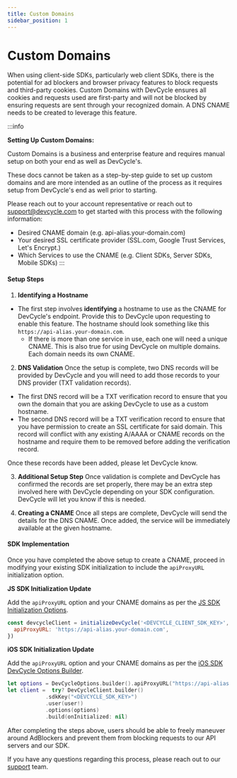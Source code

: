 ```yaml
---
title: Custom Domains
sidebar_position: 1
---
```


# Custom Domains

When using client-side SDKs, particularly web client SDKs, there is the potential for ad blockers
and browser privacy features to block requests and third-party cookies. Custom Domains with DevCycle ensures
all cookies and requests used are first-party and will not be blocked by ensuring requests are sent through your
recognized domain. A DNS CNAME needs to be created to leverage this feature.

:::info

**Setting Up Custom Domains:**

Custom Domains is a business and enterprise feature and requires manual setup on both your end as well as DevCycle's.

These docs cannot be taken as a step-by-step guide to set up custom domains and are more intended as an outline of the process as it requires setup from DevCycle's end as well prior to starting.

Please reach out to your account representative or reach out to support@devcycle.com to get started with this process with the following information:

- Desired CNAME domain (e.g. api-alias.your-domain.com)
- Your desired SSL certificate provider (SSL.com, Google Trust Services, Let's Encrypt.)
- Which Services to use the CNAME (e.g. Client SDKs, Server SDKs, Mobile SDKs)
:::

#### Setup Steps

1. **Identifying a Hostname**

- The first step involves **identifying** a hostname to use as the CNAME for DevCycle's endpoint. Provide this to DevCycle upon requesting to enable this feature. The hostname should look something like this `https://api-alias.your-domain.com`.
    - If there is more than one service in use, each one will need a unique CNAME. This is also true for using DevCycle on multiple domains. Each domain needs its own CNAME.

2. **DNS Validation**
   Once the setup is complete, two DNS records will be provided by DevCycle and you will need to add those records to your DNS provider (TXT validation records).

- The first DNS record will be a TXT verification record to ensure that you own the domain that you are asking DevCycle to use as a custom hostname.
- The second DNS record will be a TXT verification record to ensure that you have permission to create an SSL certificate for said domain. This record will conflict with any existing A/AAAA or CNAME records on the hostname and require them to be removed before adding the verification record.

Once these records have been added, please let DevCycle know.

3. **Additional Setup Step**
   Once validation is complete and DevCycle has confirmed the records are set properly, there may be an extra step involved here with DevCycle depending on your SDK configuration. DevCycle will let you know if this is needed.

4. **Creating a CNAME**
   Once all steps are complete, DevCycle will send the details for the DNS CNAME. Once added, the service will be immediately available at the given hostname.

#### SDK Implementation

Once you have completed the above setup to create a CNAME, proceed in modifying your existing SDK initialization to include the `apiProxyURL` initialization option.

**JS SDK Initialization Update**

Add the `apiProxyURL` option and your CNAME domains as per the [JS SDK Initialization Options](https://docs.devcycle.com/sdk/client-side-sdks/javascript/javascript-gettingstarted#initialization-options).

```javascript
const devcycleClient = initializeDevCycle('<DEVCYCLE_CLIENT_SDK_KEY>', user, {
  apiProxyURL: 'https://api-alias.your-domain.com',
})
```

**iOS SDK Initialization Update**

Add the `apiProxyURL` option and your CNAME domains as per the [iOS SDK DevCycle Options Builder](https://docs.devcycle.com/sdk/client-side-sdks/ios/ios-gettingstarted#devcycleoptions-builder).

```swift
let options = DevCycleOptions.builder().apiProxyURL("https://api-alias.your-domain.com").build()
let client =  try? DevCycleClient.builder()
            .sdkKey("<DEVCYCLE_SDK_KEY>")
            .user(user!)
            .options(options)
            .build(onInitialized: nil)
```

After completing the steps above, users should be able to freely maneuver around AdBlockers and prevent them from blocking requests to our API servers and our SDK.

If you have any questions regarding this process, please reach out to our [support](mailto:support@devcycle.com) team.
